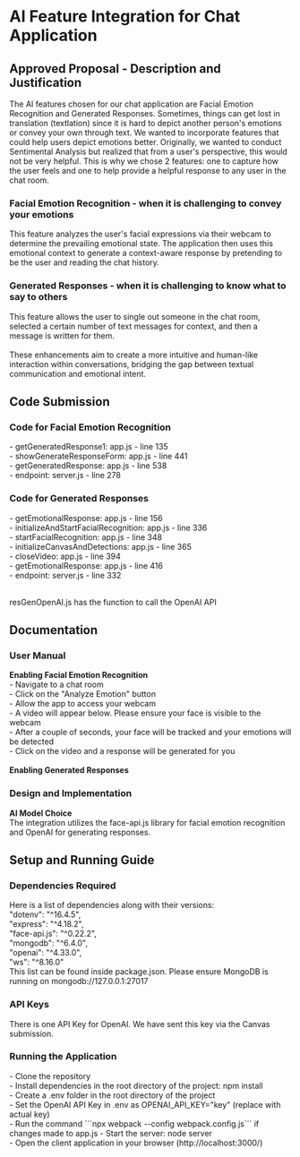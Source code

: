 <h1>AI Feature Integration for Chat Application</h1>
<h2>Approved Proposal - Description and Justification</h2>
The AI features chosen for our chat application are Facial Emotion Recognition and Generated Responses. Sometimes, things can get lost in translation (textlation) since it is hard to depict another person's emotions or convey your own through text. We wanted to incorporate features that could help users depict emotions better. Originally, we wanted to conduct Sentimental Analysis but realized that from a user's perspective, this would not be very helpful. This is why we chose 2 features: one to capture how the user feels and one to help provide a helpful response to any user in the chat room.
<h3>Facial Emotion Recognition - when it is challenging to convey your emotions</h3>
This feature analyzes the user's facial expressions via their webcam to determine the prevailing emotional state. The application then uses this emotional context to generate a context-aware response by pretending to be the user and reading the chat history.
<h3>Generated Responses - when it is challenging to know what to say to others</h3>
This feature allows the user to single out someone in the chat room, selected a certain number of text messages for context, and then a message is written for them.<br>
<br>
These enhancements aim to create a more intuitive and human-like interaction within conversations, bridging the gap between textual communication and emotional intent.

<h2>Code Submission</h2>
<h3>Code for Facial Emotion Recognition</h3>
- getGeneratedResponse1: app.js - line 135<br>
- showGenerateResponseForm: app.js - line 441<br>
- getGeneratedResponse: app.js - line 538<br>
- endpoint: server.js - line 278<br>
<h3>Code for Generated Responses</h3>
- getEmotionalResponse: app.js - line 156<br>
- initializeAndStartFacialRecognition: app.js - line 336<br>
- startFacialRecognition: app.js - line 348<br>
- initializeCanvasAndDetections: app.js - line 365<br>
- closeVideo: app.js - line 394<br>
- getEmotionalResponse: app.js - line 416<br>
- endpoint: server.js - line 332<br><br>

resGenOpenAI.js has the function to call the OpenAI API


<h2>Documentation</h2>
<h3>User Manual</h3>
<strong>Enabling Facial Emotion Recognition</strong><br>
- Navigate to a chat room<br>
- Click on the "Analyze Emotion" button<br>
- Allow the app to access your webcam<br>
- A video will appear below. Please ensure your face is visible to the webcam<br>
- After a couple of seconds, your face will be tracked and your emotions will be detected<br>
- Click on the video and a response will be generated for you<br><br>
<strong>Enabling Generated Responses</strong><br>

<h3>Design and Implementation</h3>
<strong>AI Model Choice</strong><br>
The integration utilizes the face-api.js library for facial emotion recognition and OpenAI for generating responses.

<h2>Setup and Running Guide</h2>
<h3>Dependencies Required</h3>
Here is a list of dependencies along with their versions:<br>
"dotenv": "^16.4.5",<br>
"express": "^4.18.2",<br>
"face-api.js": "^0.22.2",<br>
"mongodb": "^6.4.0",<br>
"openai": "^4.33.0",<br>
"ws": "^8.16.0"<br>
This list can be found inside package.json. Please ensure MongoDB is running on mongodb://127.0.0.1:27017

<h3>API Keys</h3>
There is one API Key for OpenAI. We have sent this key via the Canvas submission.

<h3>Running the Application</h3>
- Clone the repository<br>
- Install dependencies in the root directory of the project: npm install<br>
- Create a .env folder in the root directory of the project<br>
- Set the OpenAI API Key in .env as OPENAI_API_KEY="key" (replace with actual key)<br>
- Run the command ```npx webpack --config webpack.config.js``` if changes made to app.js
- Start the server: node server<br>
- Open the client application in your browser (http://localhost:3000/)<br>
